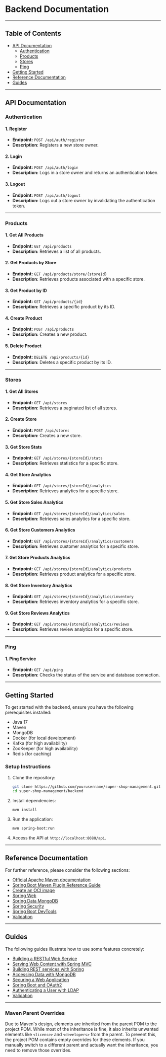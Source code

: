 # Backend Documentation

---

## Table of Contents
- [API Documentation](#api-documentation)
  - [Authentication](#authentication)
  - [Products](#products)
  - [Stores](#stores)
  - [Ping](#ping)
- [Getting Started](#getting-started)
- [Reference Documentation](#reference-documentation)
- [Guides](#guides)

---

## API Documentation

### Authentication
#### 1. Register
- **Endpoint:** `POST /api/auth/register`
- **Description:** Registers a new store owner.

#### 2. Login
- **Endpoint:** `POST /api/auth/login`
- **Description:** Logs in a store owner and returns an authentication token.

#### 3. Logout
- **Endpoint:** `POST /api/auth/logout`
- **Description:** Logs out a store owner by invalidating the authentication token.

---

### Products
#### 1. Get All Products
- **Endpoint:** `GET /api/products`
- **Description:** Retrieves a list of all products.

#### 2. Get Products by Store
- **Endpoint:** `GET /api/products/store/{storeId}`
- **Description:** Retrieves products associated with a specific store.

#### 3. Get Product by ID
- **Endpoint:** `GET /api/products/{id}`
- **Description:** Retrieves a specific product by its ID.

#### 4. Create Product
- **Endpoint:** `POST /api/products`
- **Description:** Creates a new product.

#### 5. Delete Product
- **Endpoint:** `DELETE /api/products/{id}`
- **Description:** Deletes a specific product by its ID.

---

### Stores
#### 1. Get All Stores
- **Endpoint:** `GET /api/stores`
- **Description:** Retrieves a paginated list of all stores.

#### 2. Create Store
- **Endpoint:** `POST /api/stores`
- **Description:** Creates a new store.

#### 3. Get Store Stats
- **Endpoint:** `GET /api/stores/{storeId}/stats`
- **Description:** Retrieves statistics for a specific store.

#### 4. Get Store Analytics
- **Endpoint:** `GET /api/stores/{storeId}/analytics`
- **Description:** Retrieves analytics for a specific store.

#### 5. Get Store Sales Analytics
- **Endpoint:** `GET /api/stores/{storeId}/analytics/sales`
- **Description:** Retrieves sales analytics for a specific store.

#### 6. Get Store Customers Analytics
- **Endpoint:** `GET /api/stores/{storeId}/analytics/customers`
- **Description:** Retrieves customer analytics for a specific store.

#### 7. Get Store Products Analytics
- **Endpoint:** `GET /api/stores/{storeId}/analytics/products`
- **Description:** Retrieves product analytics for a specific store.

#### 8. Get Store Inventory Analytics
- **Endpoint:** `GET /api/stores/{storeId}/analytics/inventory`
- **Description:** Retrieves inventory analytics for a specific store.

#### 9. Get Store Reviews Analytics
- **Endpoint:** `GET /api/stores/{storeId}/analytics/reviews`
- **Description:** Retrieves review analytics for a specific store.

---

### Ping
#### 1. Ping Service
- **Endpoint:** `GET /api/ping`
- **Description:** Checks the status of the service and database connection.

---

## Getting Started
To get started with the backend, ensure you have the following prerequisites installed:
- Java 17
- Maven
- MongoDB
- Docker (for local development)
- Kafka (for high availability)
- ZooKeeper (for high availability)
- Redis (for caching)




### Setup Instructions
1. Clone the repository:
   ```bash
   git clone https://github.com/yourusername/super-shop-management.git
   cd super-shop-management/backend
   ```

2. Install dependencies:
   ```bash
   mvn install
   ```

3. Run the application:
   ```bash
   mvn spring-boot:run
   ```

4. Access the API at `http://localhost:8080/api`.

---

## Reference Documentation
For further reference, please consider the following sections:

* [Official Apache Maven documentation](https://maven.apache.org/guides/index.html)
* [Spring Boot Maven Plugin Reference Guide](https://docs.spring.io/spring-boot/3.3.5/maven-plugin)
* [Create an OCI image](https://docs.spring.io/spring-boot/3.3.5/maven-plugin/build-image.html)
* [Spring Web](https://docs.spring.io/spring-boot/3.3.5/reference/web/servlet.html)
* [Spring Data MongoDB](https://docs.spring.io/spring-boot/3.3.5/reference/data/nosql.html#data.nosql.mongodb)
* [Spring Security](https://docs.spring.io/spring-boot/3.3.5/reference/web/spring-security.html)
* [Spring Boot DevTools](https://docs.spring.io/spring-boot/3.3.5/reference/using/devtools.html)
* [Validation](https://docs.spring.io/spring-boot/3.3.5/reference/io/validation.html)

---

## Guides
The following guides illustrate how to use some features concretely:

* [Building a RESTful Web Service](https://spring.io/guides/gs/rest-service/)
* [Serving Web Content with Spring MVC](https://spring.io/guides/gs/serving-web-content/)
* [Building REST services with Spring](https://spring.io/guides/tutorials/rest/)
* [Accessing Data with MongoDB](https://spring.io/guides/gs/accessing-data-mongodb/)
* [Securing a Web Application](https://spring.io/guides/gs/securing-web/)
* [Spring Boot and OAuth2](https://spring.io/guides/tutorials/spring-boot-oauth2/)
* [Authenticating a User with LDAP](https://spring.io/guides/gs/authenticating-ldap/)
* [Validation](https://spring.io/guides/gs/validating-form-input/)

---

### Maven Parent Overrides
Due to Maven's design, elements are inherited from the parent POM to the project POM. While most of the inheritance is fine, it also inherits unwanted elements like `<license>` and `<developers>` from the parent. To prevent this, the project POM contains empty overrides for these elements. If you manually switch to a different parent and actually want the inheritance, you need to remove those overrides.

